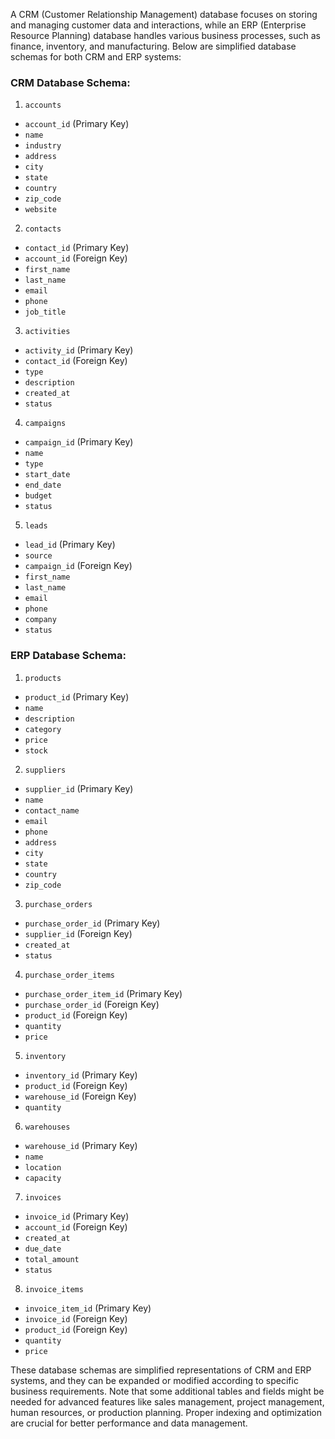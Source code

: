 A CRM (Customer Relationship Management) database focuses on storing and managing customer data and interactions, while an ERP (Enterprise Resource Planning) database handles various business processes, such as finance, inventory, and manufacturing. Below are simplified database schemas for both CRM and ERP systems:

### CRM Database Schema:

1. `accounts`
- `account_id` (Primary Key)
- `name`
- `industry`
- `address`
- `city`
- `state`
- `country`
- `zip_code`
- `website`
2. `contacts`
- `contact_id` (Primary Key)
- `account_id` (Foreign Key)
- `first_name`
- `last_name`
- `email`
- `phone`
- `job_title`
3. `activities`
- `activity_id` (Primary Key)
- `contact_id` (Foreign Key)
- `type`
- `description`
- `created_at`
- `status`
4. `campaigns`
- `campaign_id` (Primary Key)
- `name`
- `type`
- `start_date`
- `end_date`
- `budget`
- `status`
5. `leads`
- `lead_id` (Primary Key)
- `source`
- `campaign_id` (Foreign Key)
- `first_name`
- `last_name`
- `email`
- `phone`
- `company`
- `status`

### ERP Database Schema:

1.  `products`
- `product_id` (Primary Key)
- `name`
- `description`
- `category`
- `price`
- `stock`
2. `suppliers`
- `supplier_id` (Primary Key)
- `name`
- `contact_name`
- `email`
- `phone`
- `address`
- `city`
- `state`
- `country`
- `zip_code`
3. `purchase_orders`
- `purchase_order_id` (Primary Key)
- `supplier_id` (Foreign Key)
- `created_at`
- `status`
4. `purchase_order_items`
- `purchase_order_item_id` (Primary Key)
- `purchase_order_id` (Foreign Key)
- `product_id` (Foreign Key)
- `quantity`
- `price`
5. `inventory`
- `inventory_id` (Primary Key)
- `product_id` (Foreign Key)
- `warehouse_id` (Foreign Key)
- `quantity`
6. `warehouses`
- `warehouse_id` (Primary Key)
- `name`
- `location`
- `capacity`
7. `invoices`
- `invoice_id` (Primary Key)
- `account_id` (Foreign Key)
- `created_at`
- `due_date`
- `total_amount`
- `status`
8. `invoice_items`
- `invoice_item_id` (Primary Key)
- `invoice_id` (Foreign Key)
- `product_id` (Foreign Key)
- `quantity`
- `price`

These database schemas are simplified representations of CRM and ERP systems, and they can be expanded or modified according to specific business requirements. Note that some additional tables and fields might be needed for advanced features like sales management, project management, human resources, or production planning. Proper indexing and optimization are crucial for better performance and data management.